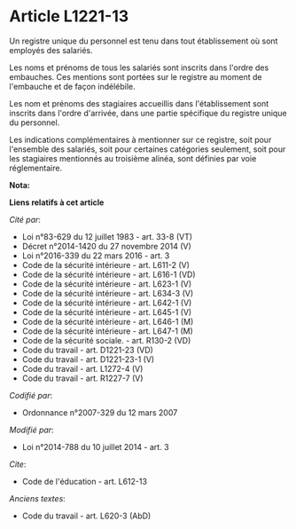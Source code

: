 # Article L1221-13

Un registre unique du personnel est tenu dans tout établissement où sont employés des salariés.

Les noms et prénoms de tous les salariés sont inscrits dans l'ordre des embauches. Ces mentions sont portées sur le registre
au moment de l'embauche et de façon indélébile. 

Les nom et prénoms des stagiaires accueillis dans l'établissement sont inscrits dans l'ordre d'arrivée, dans une partie
spécifique du registre unique du personnel. 

Les indications complémentaires à mentionner sur ce registre, soit pour l'ensemble des salariés, soit pour certaines
catégories seulement, soit pour les stagiaires mentionnés au troisième alinéa, sont définies par voie réglementaire.

**Nota:**



**Liens relatifs à cet article**

_Cité par_:

  - Loi n°83-629 du 12 juillet 1983 - art. 33-8 (VT)
  - Décret n°2014-1420 du 27 novembre 2014 (V)
  - Loi n°2016-339 du 22 mars 2016 - art. 3
  - Code de la sécurité intérieure - art. L611-2 (V)
  - Code de la sécurité intérieure - art. L616-1 (VD)
  - Code de la sécurité intérieure - art. L623-1 (V)
  - Code de la sécurité intérieure - art. L634-3 (V)
  - Code de la sécurité intérieure - art. L642-1 (V)
  - Code de la sécurité intérieure - art. L645-1 (V)
  - Code de la sécurité intérieure - art. L646-1 (M)
  - Code de la sécurité intérieure - art. L647-1 (M)
  - Code de la sécurité sociale. - art. R130-2 (VD)
  - Code du travail - art. D1221-23 (VD)
  - Code du travail - art. D1221-23-1 (V)
  - Code du travail - art. L1272-4 (V)
  - Code du travail - art. R1227-7 (V)

_Codifié par_:

  - Ordonnance n°2007-329 du 12 mars 2007

_Modifié par_:

  - Loi n°2014-788 du 10 juillet 2014 - art. 3

_Cite_:

  - Code de l'éducation - art. L612-13

_Anciens textes_:

  - Code du travail - art. L620-3 (AbD)
